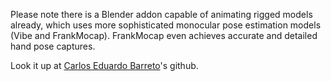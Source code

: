 Please note there is a Blender addon capable of animating rigged models already, which uses more sophisticated monocular pose estimation models (Vibe and FrankMocap). FrankMocap even achieves accurate and detailed hand pose captures.

Look it up at [Carlos Eduardo Barreto](https://github.com/carlosedubarreto/b3d_mocap_import)'s github.
